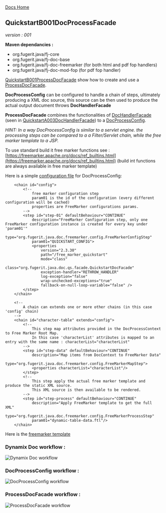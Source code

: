 [Docs Home](../../index.md)

## QuickstartB001DocProcessFacade

*version : 001*

**Maven dependancies :**
* org.fugerit.java/fj-core
* org.fugerit.java/fj-doc-base
* org.fugerit.java/fj-doc-freemarker	(for both html and pdf fop handlers)
* org.fugerit.java/fj-doc-mod-fop	(for pdf fop handler)

[QuickstartB001ProcessDocFacade](../../fj-doc-quickstart-b-freemarker/src/test/java/test/org/fugerit/java/doc/qs/QuickstartB001ProcessDocFacade.java) show how to create and use a [ProcessDocFacade](https://venusdocs.fugerit.org/fj-doc-base/src/main/java/org/fugerit/java/doc/base/facade/ProcessDocFacade.java).

**DocProcessConfig** can be configured to handle a chain of steps, ultimately producing a XML doc source, this source can be then used to produce the actual output document throws **DocHandlerFacade**

**ProcessDocFacade** combines the functionalities of [DocHandlerFacade](https://venusdocs.fugerit.org/fj-doc-base/src/main/java/org/fugerit/java/doc/base/facade/DocHandlerFacade.java) (seen in [QuickstartA003DocHandlerFacade](003DocHandlerFacade.md)) to a [DocProcessConfig](https://venusdocs.fugerit.org/fj-doc-base/src/main/java/org/fugerit/java/doc/base/process/DocProcessConfig.java).

*HINT: In a way DocProcessConfig is similar to a servlet engine. the processing steps can be compared to a a Filter/Servlet chain, while the free marker template to a JSP.*

To use standard build it free marker functions see : 
[https://freemarker.apache.org/docs/ref_builtins.html](https://freemarker.apache.org/docs/ref_builtins.html)
(build int functions are always available in free marker template)

Here is a simple [configuration file](../../fj-doc-quickstart-b-freemarker/src/main/resources/doc-facade/doc-process-quickstart.xml) for DocProcessConfig: 

```
	<chain id="config">
		<!-- 
			free marker configuration step
			param01 is the id of the configuration (every different configuration will be cached)
			properties are FreeMarker configurations params. 
		-->
		<step id="step-01" defaultBehaviour="CONTINUE"
			description="FreeMarker Configuration step, only one FreeMarker configuration instance is created for every key under 'param01'" 
			type="org.fugerit.java.doc.freemarker.config.FreeMarkerConfigStep"
			param01="QUICKSTART_CONFIG">
			<properties 
				version="2.3.30"
				path="/free_marker_quickstart"
				mode="class" 
				class="org.fugerit.java.doc.qs.facade.QuickstartDocFacade"
				exception-handler="RETHROW_HANDLER"
				log-exception="false"
				wrap-unchecked-exceptions="true"
				fallback-on-null-loop-variable="false" />
		</step>		
	</chain>

	<!--
		A chain can extends one or more other chains (in this case 'config' chain)
	-->
	<chain id="character-table" extends="config">
		<!--
			This step map attributes provided in the DocProcessContext to Free Marker Root Map.
			In this case 'characterList' attributes is mapped to an entry with the same name : characterList="characterList"
		-->
		<step id="step-data" defaultBehaviour="CONTINUE"
			description="Map items from DocContext to FreeMarker Data" 
			type="org.fugerit.java.doc.freemarker.config.FreeMarkerMapStep">		
			<properties characterList="characterList"/>		
		</step>
		<!--
			This step apply the actual free marker template and produce the static XML source.
			This XML source is then available to be rendered.
		-->					
		<step id="step-process" defaultBehaviour="CONTINUE"
			description="Apply FreeMarker template to get the full XML" 
			type="org.fugerit.java.doc.freemarker.config.FreeMarkerProcessStep"
			param01="dynamic-table-data.ftl"/>
	</chain>
```

Here is the [freemarker template](../../fj-doc-quickstart-b-freemarker/src/main/resources/free_marker_quickstart/dynamic-table-data.ftl)

### Dynamix Doc workflow : 

![Dynamix Doc workflow](https://venusdocs.fugerit.org/docs/img/102_dynamic_pipeline.gif)

### DocProcessConfig workflow : 

![DocProcessConfig workflow](https://venusdocs.fugerit.org/docs/img/004_doc_process_config.gif)

### ProcessDocFacade workflow : 

![ProcessDocFacade workflow](https://venusdocs.fugerit.org/docs/img/005_process_doc_facade.gif)